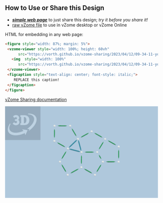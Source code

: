 
## How to Use or Share this Design

 - [***simple web page***](<https://vorth.github.io/vzome-sharing/2023/04/12/09-34-11-yoshi-araki-turtle/>) to just share this design; *try it before you share it!*
 - [raw vZome file](<https://raw.githubusercontent.com/vorth/vzome-sharing/main/2023/04/12/09-34-11-yoshi-araki-turtle/yoshi-araki-turtle.vZome>) to use in vZome desktop or vZome Online
 
 HTML for embedding in any web page:
 ```html
<figure style="width: 87%; margin: 5%">
  <vzome-viewer style="width: 100%; height: 60vh"
       src="https://vorth.github.io/vzome-sharing/2023/04/12/09-34-11-yoshi-araki-turtle/yoshi-araki-turtle.vZome" >
    <img  style="width: 100%"
       src="https://vorth.github.io/vzome-sharing/2023/04/12/09-34-11-yoshi-araki-turtle/yoshi-araki-turtle.png" >
  </vzome-viewer>
  <figcaption style="text-align: center; font-style: italic;">
     REPLACE this caption!
  </figcaption>
</figure>
 ```

[vZome Sharing documentation](https://vzome.github.io/vzome/sharing.html#how-it-works)

![Image](<yoshi-araki-turtle.png>)

